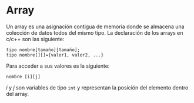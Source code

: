 # Array

Un array es una asignación contigua de memoria donde se almacena una colección de datos todos del mismo tipo.
La declaración de los arrays en c/c++ son las siguiente:
```
tipo nombre[tamaño][tamaño];
tipo nombre[][]={valor1, valor2, ...}
```
Para acceder a sus valores es la siguiente:
```
nombre [i][j]
```
*i* y *j* son variables de tipo `int` y representan la posición del elemento dentro del array.


